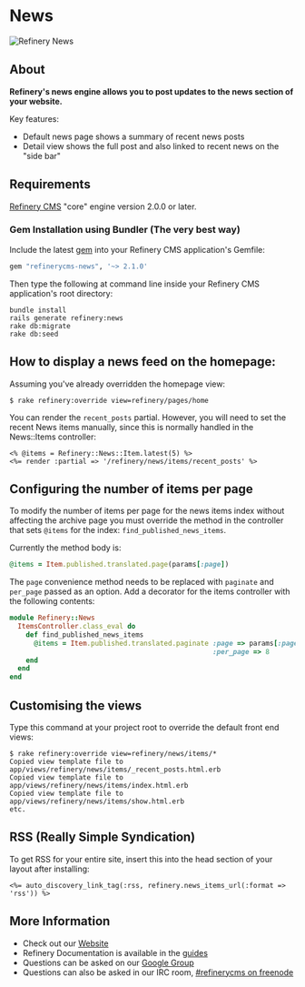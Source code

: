 # News

![Refinery News](http://refinerycms.com/system/images/0000/0876/news.png)

## About

__Refinery's news engine allows you to post updates to the news section of your website.__

Key features:

* Default news page shows a summary of recent news posts
* Detail view shows the full post and also linked to recent news on the "side bar"

## Requirements

[Refinery CMS](http://refinerycms.com) "core" engine version 2.0.0 or later.

### Gem Installation using Bundler (The very best way)

Include the latest [gem](http://rubygems.org/gems/refinerycms-news) into your Refinery CMS application's Gemfile:

```ruby
gem "refinerycms-news", '~> 2.1.0'
```

Then type the following at command line inside your Refinery CMS application's root directory:

    bundle install
    rails generate refinery:news
    rake db:migrate
    rake db:seed

## How to display a news feed on the homepage:

Assuming you've already overridden the homepage view:

    $ rake refinery:override view=refinery/pages/home

You can render the `recent_posts` partial. However, you will need to set the recent News items manually, since this is normally handled in the News::Items controller:

```erb
<% @items = Refinery::News::Item.latest(5) %>
<%= render :partial => '/refinery/news/items/recent_posts' %>
```

## Configuring the number of items per page

To modify the number of items per page for the news items index without
affecting the archive page you must override the method in the controller that
sets `@items` for the index: `find_published_news_items`.

Currently the method body is:
```ruby
@items = Item.published.translated.page(params[:page])
```

The `page` convenience method needs to be replaced with `paginate` and
`per_page` passed as an option.  Add a decorator for the items controller with
the following contents:

```ruby
module Refinery::News
  ItemsController.class_eval do
    def find_published_news_items
      @items = Item.published.translated.paginate :page => params[:page],
                                                  :per_page => 8
    end
  end
end
```

## Customising the views

Type this command at your project root to override the default front end views:

    $ rake refinery:override view=refinery/news/items/*
    Copied view template file to app/views/refinery/news/items/_recent_posts.html.erb
    Copied view template file to app/views/refinery/news/items/index.html.erb
    Copied view template file to app/views/refinery/news/items/show.html.erb
    etc.

## RSS (Really Simple Syndication)

To get RSS for your entire site, insert this into the head section of your layout after installing:

```erb
<%= auto_discovery_link_tag(:rss, refinery.news_items_url(:format => 'rss')) %>
```

## More Information
* Check out our [Website](http://refinerycms.com/)
* Refinery Documentation is available in the [guides](http://refinerycms.com/guides)
* Questions can be asked on our [Google Group](http://group.refinerycms.org)
* Questions can also be asked in our IRC room, [#refinerycms on freenode](irc://irc.freenode.net/refinerycms)
